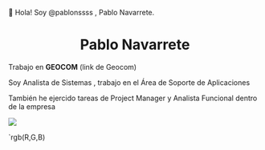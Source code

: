 👋 Hola! Soy @pablonssss , Pablo Navarrete.

<h1 align="center"> Pablo Navarrete </h1>

Trabajo en **GEOCOM** (link de Geocom)

Soy Analista de Sistemas , trabajo en el Área de Soporte de Aplicaciones

También he ejercido tareas de Project Manager y Analista Funcional dentro de la empresa

![](https://pics.filmaffinity.com/Pulp_Fiction-210382116-mmed.jpg) 

`rgb(R,G,B)
